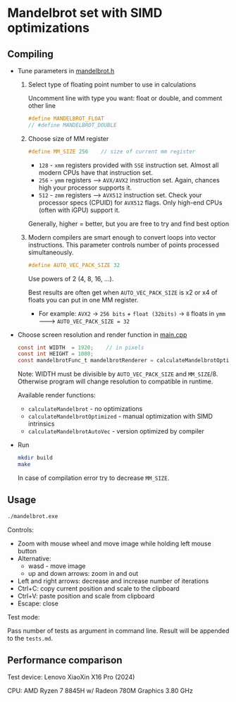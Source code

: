 # Mandelbrot set with SIMD optimizations

## Compiling
+ Tune parameters in [mandelbrot.h](include/mandelbrot.h)
    1. Select type of floating point number to use in calculations

        Uncomment line with type you want: float or double, and comment other line
        ```c
        #define MANDELBROT_FLOAT
        // #define MANDELBROT_DOUBLE
        ```

    2. Choose size of MM register
        ```c
        #define MM_SIZE 256    // size of current mm register
        ```
        + `128` - `xmm` registers provided with `SSE` instruction set. Almost all modern CPUs have that instruction set.
        + `256` - `ymm` registers --> `AVX/AVX2` instruction set. Again, chances high your processor supports it.
        + `512` - `zmm` registers --> `AVX512` instruction set. Check your processor specs (CPUID) for `AVX512` flags. Only high-end CPUs (often with iGPU) support it.

        Generally, higher = better, but you are free to try and find best option

    3. Modern compilers are smart enough to convert loops into vector instructions. This parameter controls number of points processed simultaneously.

        ```c
        #define AUTO_VEC_PACK_SIZE 32
        ```
        Use powers of 2 (4, 8, 16, ...).

        Best results are often get when `AUTO_VEC_PACK_SIZE` is x2 or x4 of floats you can put in one MM register.

        + For example: `AVX2` -> `256 bits` + `float (32bits)` -> `8` floats in `ymm` ---> `AUTO_VEC_PACK_SIZE = 32`
+ Choose screen resolution and render function in [main.cpp](src/main.cpp)
    ```c
    const int WIDTH  = 1920;    // in pixels
    const int HEIGHT = 1080;
    const mandelbrotFunc_t mandelbrotRenderer = calculateMandelbrotOptimized;
    ```
    Note: WIDTH must be divisible by `AUTO_VEC_PACK_SIZE` and `MM_SIZE`/8. Otherwise program will change resolution to compatible in runtime.

    Available render functions:
    + `calculateMandelbrot` - no optimizations
    + `calculateMandelbrotOptimized` - manual optimization with SIMD intrinsics
    + `calculateMandelbrotAutoVec` - version optimized by compiler
+ Run
    ```bash
    mkdir build
    make
    ```
    In case of compilation error try to decrease `MM_SIZE`.

## Usage
```bash
./mandelbrot.exe
```
Controls:

+ Zoom with mouse wheel and move image while holding left mouse button
+ Alternative:
    + wasd - move image
    + up and down arrows: zoom in and out
+ Left and right arrows: decrease and increase number of iterations
+ Ctrl+C: copy current position and scale to the clipboard
+ Ctrl+V: paste position and scale from clipboard
+ Escape: close

Test mode:

Pass number of tests as argument in command line. Result will be appended to the `tests.md`.

## Performance comparison
Test device: Lenovo XiaoXin X16 Pro (2024)

CPU: AMD Ryzen 7 8845H w/ Radeon 780M Graphics   3.80 GHz



